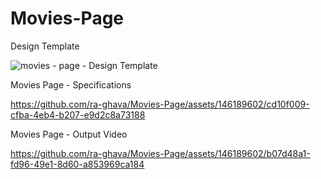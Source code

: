 # Movies-Page



Design Template








![movies - page - Design Template](https://github.com/ra-ghava/Movies-Page/assets/146189602/689f3b0d-4fae-45c4-afa5-256085d54d38)









Movies Page - Specifications 










https://github.com/ra-ghava/Movies-Page/assets/146189602/cd10f009-cfba-4eb4-b207-e9d2c8a73188














Movies Page - Output Video











https://github.com/ra-ghava/Movies-Page/assets/146189602/b07d48a1-fd96-49e1-8d60-a853969ca184



